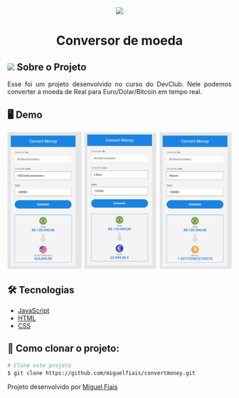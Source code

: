 <p align="center"> 
<img width= "100px" src="https://media4.giphy.com/media/29SBXlQijSWyYHfdlZ/giphy.gif?cid=ecf05e47e3apg22xe0r2sk0syy2ktd11s9gfjwqzbnr3it96&rid=giphy.gif&ct=s" >
</p>

<h1 align="center">Conversor de moeda</h1>

## <img src="https://media.giphy.com/media/iY8CRBdQXODJSCERIr/giphy.gif" width="25px"> Sobre o Projeto 
<p align="justify"> 
Esse foi um projeto desenvolvido no curso do DevClub. Nele podemos converter a moeda de Real para Euro/Dolar/Bitcoin em tempo real.
</p>

## 🖥 Demo

<img src="https://github.com/miguelfiais/ConvertMoney/blob/main/img/exemplos.png?raw=true"/>

## 🛠️ Tecnologias ##

- [JavaScript](https://developer.mozilla.org/pt-BR/docs/Web/JavaScript) 
- [HTML](https://developer.mozilla.org/pt-BR/docs/Web/HTML/Element/html/)  
- [CSS](https://developer.mozilla.org/pt-BR/docs/Web/CSS)


## :checkered_flag: Como clonar o projeto: ##

```bash
# Clone este projeto
$ git clone https://github.com/miguelfiais/convertmoney.git
```

Projeto desenvolvido por <a href="https://github.com/miguelfiais"> Miguel Fiais </a> 

